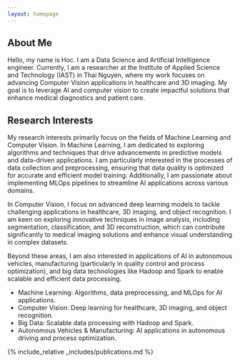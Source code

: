 ```yaml
---
layout: homepage
---
```


## About Me

Hello, my name is Hoc. I am a Data Science and Artificial Intelligence engineer. Currently, I am a researcher at the Institute of Applied Science and Technology (IAST) in Thai Nguyen, where my work focuses on advancing Computer Vision applications in healthcare and 3D imaging. My goal is to leverage AI and computer vision to create impactful solutions that enhance medical diagnostics and patient care.

## Research Interests

My research interests primarily focus on the fields of Machine Learning and Computer Vision. In Machine Learning, I am dedicated to exploring algorithms and techniques that drive advancements in predictive models and data-driven applications. I am particularly interested in the processes of data collection and preprocessing, ensuring that data quality is optimized for accurate and efficient model training. Additionally, I am passionate about implementing MLOps pipelines to streamline AI applications across various domains.

In Computer Vision, I focus on advanced deep learning models to tackle challenging applications in healthcare, 3D imaging, and object recognition. I am keen on exploring innovative techniques in image analysis, including segmentation, classification, and 3D reconstruction, which can contribute significantly to medical imaging solutions and enhance visual understanding in complex datasets.

Beyond these areas, I am also interested in applications of AI in autonomous vehicles, manufacturing (particularly in quality control and process optimization), and big data technologies like Hadoop and Spark to enable scalable and efficient data processing.

* Machine Learning: Algorithms, data preprocessing, and MLOps for AI applications.
* Computer Vision: Deep learning for healthcare, 3D imaging, and object recognition.
* Big Data: Scalable data processing with Hadoop and Spark.
* Autonomous Vehicles & Manufacturing: AI applications in autonomous driving and process optimization.

{% include_relative _includes/publications.md %}

